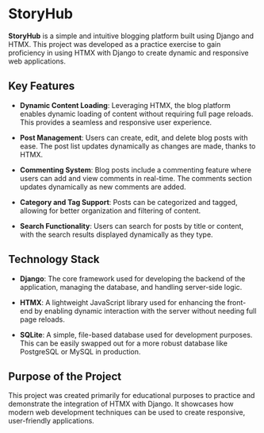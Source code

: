 # StoryHub

**StoryHub** is a simple and intuitive blogging platform built using Django and HTMX. This project was developed as a practice exercise to gain proficiency in using HTMX with Django to create dynamic and responsive web applications.

## Key Features

- **Dynamic Content Loading**: Leveraging HTMX, the blog platform enables dynamic loading of content without requiring full page reloads. This provides a seamless and responsive user experience.

- **Post Management**: Users can create, edit, and delete blog posts with ease. The post list updates dynamically as changes are made, thanks to HTMX.

- **Commenting System**: Blog posts include a commenting feature where users can add and view comments in real-time. The comments section updates dynamically as new comments are added.

- **Category and Tag Support**: Posts can be categorized and tagged, allowing for better organization and filtering of content.

- **Search Functionality**: Users can search for posts by title or content, with the search results displayed dynamically as they type.


## Technology Stack

- **Django**: The core framework used for developing the backend of the application, managing the database, and handling server-side logic.

- **HTMX**: A lightweight JavaScript library used for enhancing the front-end by enabling dynamic interaction with the server without needing full page reloads.

- **SQLite**: A simple, file-based database used for development purposes. This can be easily swapped out for a more robust database like PostgreSQL or MySQL in production.


## Purpose of the Project

This project was created primarily for educational purposes to practice and demonstrate the integration of HTMX with Django. It showcases how modern web development techniques can be used to create responsive, user-friendly applications.

